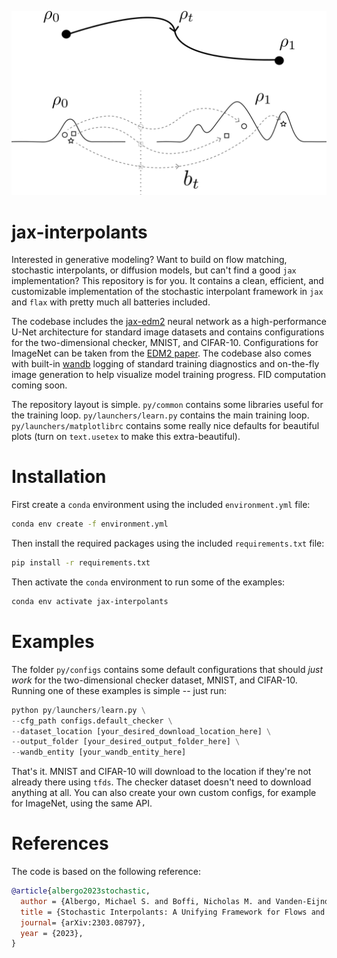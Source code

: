 ![transport_path](imgs/transport_path.png)

# jax-interpolants

Interested in generative modeling? Want to build on flow matching, stochastic interpolants, or diffusion models, but can't find a good ``jax`` implementation? This repository is for you. It contains a clean, efficient, and customizable implementation of the stochastic interpolant framework in ``jax`` and ``flax`` with pretty much all batteries included.

The codebase includes the [jax-edm2](https://github.com/nmboffi/jax-edm2) neural network as a high-performance U-Net architecture for standard image datasets and contains configurations for the two-dimensional checker, MNIST, and CIFAR-10. Configurations for ImageNet can be taken from the [EDM2 paper](https://arxiv.org/pdf/2312.02696). The codebase also comes with built-in [wandb](https://wandb.ai) logging of standard training diagnostics and on-the-fly image generation to help visualize model training progress. FID computation coming soon.

The repository layout is simple. ``py/common`` contains some libraries useful for the training loop. ``py/launchers/learn.py`` contains the main training loop. ``py/launchers/matplotlibrc`` contains some really nice defaults for beautiful plots (turn on ``text.usetex`` to make this extra-beautiful). 

# Installation

First create a ``conda`` environment using the included ``environment.yml`` file:

``` sh
conda env create -f environment.yml
```

Then install the required packages using the included ``requirements.txt`` file:

```sh
pip install -r requirements.txt
```

Then activate the ``conda`` environment to run some of the examples:

```sh
conda env activate jax-interpolants
```

# Examples

The folder ``py/configs`` contains some default configurations that should *just work* for the two-dimensional checker dataset, MNIST, and CIFAR-10. Running one of these examples is simple -- just run:

``` python
python py/launchers/learn.py \
--cfg_path configs.default_checker \
--dataset_location [your_desired_download_location_here] \
--output_folder [your_desired_output_folder_here] \
--wandb_entity [your_wandb_entity_here]
```

That's it. MNIST and CIFAR-10 will download to the location if they're not already there using ``tfds``. The checker dataset doesn't need to download anything at all. You can also create your own custom configs, for example for ImageNet, using the same API.

# References
The code is based on the following reference:

``` bibtex
@article{albergo2023stochastic,
  author = {Albergo, Michael S. and Boffi, Nicholas M. and Vanden-Eijnden, Eric},
  title = {Stochastic Interpolants: A Unifying Framework for Flows and Diffusions},
  journal= {arXiv:2303.08797},
  year = {2023},
}
```
